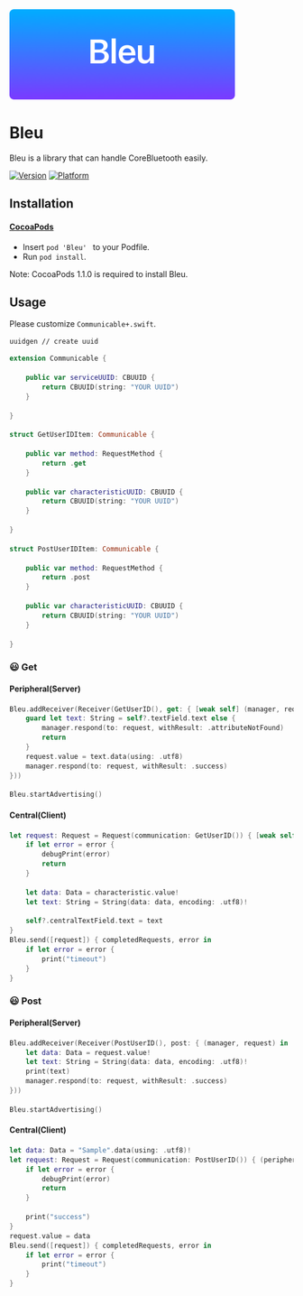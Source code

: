 <img src="https://github.com/1amageek/Bleu/blob/master/Bleu.png" width="400px">

# Bleu
Bleu is a library that can handle CoreBluetooth easily.

 [![Version](http://img.shields.io/cocoapods/v/Bleu.svg)](http://cocoapods.org/?q=PaperKit)
 [![Platform](http://img.shields.io/cocoapods/p/Bleu.svg)]()


## Installation

<!--
#### [Carthage](https://github.com/Carthage/Carthage)
-->

#### [CocoaPods](https://github.com/cocoapods/cocoapods)

- Insert `pod 'Bleu' ` to your Podfile.
- Run `pod install`.

Note: CocoaPods 1.1.0 is required to install Bleu.
 
## Usage

Please customize `Communicable+.swift`.

``` shell
uuidgen // create uuid
```

``` Swift
extension Communicable {
    
    public var serviceUUID: CBUUID {
        return CBUUID(string: "YOUR UUID")
    }
    
}

struct GetUserIDItem: Communicable {
    
    public var method: RequestMethod {
        return .get
    }
    
    public var characteristicUUID: CBUUID {
        return CBUUID(string: "YOUR UUID")
    }
    
}

struct PostUserIDItem: Communicable {
    
    public var method: RequestMethod {
        return .post
    }
    
    public var characteristicUUID: CBUUID {
        return CBUUID(string: "YOUR UUID")
    }
    
}

```


### 😃 Get

#### Peripheral(Server)
``` Swift
Bleu.addReceiver(Receiver(GetUserID(), get: { [weak self] (manager, request) in
    guard let text: String = self?.textField.text else {
        manager.respond(to: request, withResult: .attributeNotFound)
        return
    }
    request.value = text.data(using: .utf8)
    manager.respond(to: request, withResult: .success)
}))

Bleu.startAdvertising()
```

#### Central(Client)
``` Swift
let request: Request = Request(communication: GetUserID()) { [weak self] (peripheral, characteristic, error) in
    if let error = error {
        debugPrint(error)
        return
    }
    
    let data: Data = characteristic.value!
    let text: String = String(data: data, encoding: .utf8)!
    
    self?.centralTextField.text = text
}
Bleu.send([request]) { completedRequests, error in
    if let error = error {
        print("timeout")
    }
}
```

### 😃 Post 

#### Peripheral(Server)
``` Swift
Bleu.addReceiver(Receiver(PostUserID(), post: { (manager, request) in
    let data: Data = request.value!
    let text: String = String(data: data, encoding: .utf8)!
    print(text)
    manager.respond(to: request, withResult: .success)
}))

Bleu.startAdvertising()
```

#### Central(Client)
``` Swift
let data: Data = "Sample".data(using: .utf8)!
let request: Request = Request(communication: PostUserID()) { (peripheral, characteristic, error) in
    if let error = error {
        debugPrint(error)
        return
    }
    
    print("success")
}
request.value = data
Bleu.send([request]) { completedRequests, error in
    if let error = error {
        print("timeout")
    }
}
```
